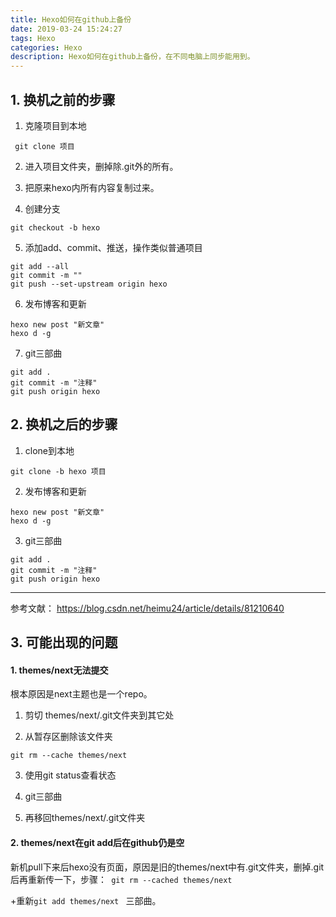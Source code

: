 ```yaml
---
title: Hexo如何在github上备份
date: 2019-03-24 15:24:27
tags: Hexo
categories: Hexo
description: Hexo如何在github上备份，在不同电脑上同步能用到。
---
```


## 1. 换机之前的步骤

1. 克隆项目到本地
```
 git clone 项目
```

2. 进入项目文件夹，删掉除.git外的所有。

3. 把原来hexo内所有内容复制过来。

4. 创建分支
```
git checkout -b hexo
```

5. 添加add、commit、推送，操作类似普通项目
```
git add --all
git commit -m ""
git push --set-upstream origin hexo
```

6. 发布博客和更新
```
hexo new post "新文章"
hexo d -g
```

7. git三部曲
```
git add . 
git commit -m "注释" 
git push origin hexo
```



## 2. 换机之后的步骤

1. clone到本地
```
git clone -b hexo 项目
```

2. 发布博客和更新
```
hexo new post "新文章"
hexo d -g
```

3. git三部曲
```
git add . 
git commit -m "注释" 
git push origin hexo
```

---

参考文献： https://blog.csdn.net/heimu24/article/details/81210640



## 3. 可能出现的问题

#### 1. themes/next无法提交

[Hexo + Github page博客 themes/next 文件夹因存在.git而无法提交到git的解决办法]: https://blog.csdn.net/diaoliyi1350/article/details/101751995

根本原因是next主题也是一个repo。

1. 剪切 themes/next/.git文件夹到其它处

2. 从暂存区删除该文件夹
``` git
git rm --cache themes/next
```

3. 使用git status查看状态

4. git三部曲

5. 再移回themes/next/.git文件夹

#### 2. themes/next在git add后在github仍是空

新机pull下来后hexo没有页面，原因是旧的themes/next中有.git文件夹，删掉.git后再重新传一下，步骤：``` git rm --cached themes/next```

+重新```git add themes/next ``` 三部曲。